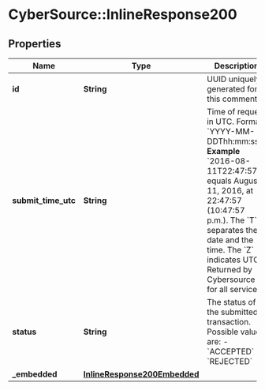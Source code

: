 # CyberSource::InlineResponse200

## Properties
Name | Type | Description | Notes
------------ | ------------- | ------------- | -------------
**id** | **String** | UUID uniquely generated for this comments.  | [optional] 
**submit_time_utc** | **String** | Time of request in UTC. Format: &#x60;YYYY-MM-DDThh:mm:ssZ&#x60; **Example** &#x60;2016-08-11T22:47:57Z&#x60; equals August 11, 2016, at 22:47:57 (10:47:57 p.m.). The &#x60;T&#x60; separates the date and the time. The &#x60;Z&#x60; indicates UTC.  Returned by Cybersource for all services.  | [optional] 
**status** | **String** | The status of the submitted transaction. Possible values are: - &#x60;ACCEPTED&#x60; - &#x60;REJECTED&#x60;  | [optional] 
**_embedded** | [**InlineResponse200Embedded**](InlineResponse200Embedded.md) |  | [optional] 


